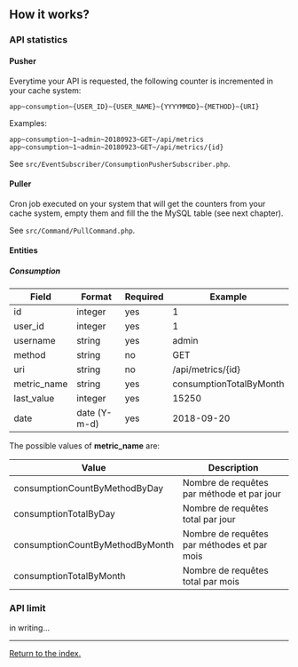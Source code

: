 ## How it works?

### API statistics

#### Pusher

Everytime your API is requested, the following counter is incremented in your cache system:

    app~consumption~{USER_ID}~{USER_NAME}~{YYYYMMDD}~{METHOD}~{URI}

Examples:

    app~consumption~1~admin~20180923~GET~/api/metrics
    app~consumption~1~admin~20180923~GET~/api/metrics/{id}

See `src/EventSubscriber/ConsumptionPusherSubscriber.php`.

#### Puller

Cron job executed on your system that will get the counters from your cache system, empty them and fill the  the MySQL table (see next chapter).

See `src/Command/PullCommand.php`.

#### Entities

##### Consumption

| Field       | Format       | Required | Example                 |
| ----------- | ------------ | -------- | ----------------------- |
| id          | integer      | yes      | 1                       |
| user_id     | integer      | yes      | 1                       |
| username    | string       | yes      | admin                   |
| method      | string       | no       | GET                     |
| uri         | string       | no       | /api/metrics/{id}       |
| metric_name | string       | yes      | consumptionTotalByMonth |
| last_value  | integer      | yes      | 15250                   |
| date        | date (Y-m-d) | yes      | 2018-09-20              |

The possible values of **metric_name** are:

| Value                           | Description                                 |
| ------------------------------- | ------------------------------------------- | 
| consumptionCountByMethodByDay   | Nombre de requêtes par méthode et par jour  |
| consumptionTotalByDay           | Nombre de requêtes total par jour           |
| consumptionCountByMethodByMonth | Nombre de requêtes par méthodes et par mois |
| consumptionTotalByMonth         | Nombre de requêtes total par mois           |

### API limit

in writing...

---

[Return to the index.](../../../README.md)
